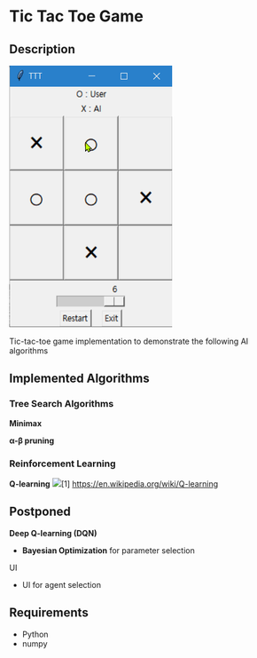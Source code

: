 # Tic Tac Toe Game 

## Description

![TTT Game Demonstration](https://github.com/animalgo/ttt/blob/master/.readme/TTT_demonstration.gif?raw=true)



Tic-tac-toe game implementation to demonstrate the following AI algorithms



## Implemented Algorithms

### Tree Search Algorithms

**Minimax**

**α-β pruning**

### Reinforcement Learning

**Q-learning**
![](https://wikimedia.org/api/rest_v1/media/math/render/svg/678cb558a9d59c33ef4810c9618baf34a9577686)[1] https://en.wikipedia.org/wiki/Q-learning


## Postponed

**Deep Q-learning (DQN)**

- **Bayesian Optimization** for parameter selection

UI

- UI for agent selection



## Requirements

- Python
- numpy